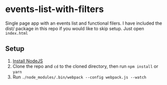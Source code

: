 # events-list-with-filters

Single page app with an events list and functional filers.
I have included the dist/ package in this repo if you would like to skip setup. Just open `index.html`

## Setup
1. [Install NodeJS](https://nodejs.org/en/)
3. Clone the repo and `cd` to the cloned directory, then run `npm install` or `yarn`
4. Run `./node_modules/.bin/webpack --config webpack.js --watch`
